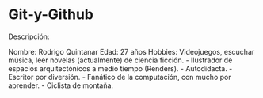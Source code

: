 # Git-y-Github
Descripción:

Nombre: Rodrigo Quintanar
Edad: 27 años
Hobbies: Videojuegos, escuchar música, leer novelas (actualmente) de ciencia ficción.
    - Ilustrador de espacios arquitectónicos a medio tiempo (Renders).
    - Autodidacta.
    - Escritor por diversión.
    - Fanático de la computación, con mucho por aprender.
    - Ciclista de montaña.
